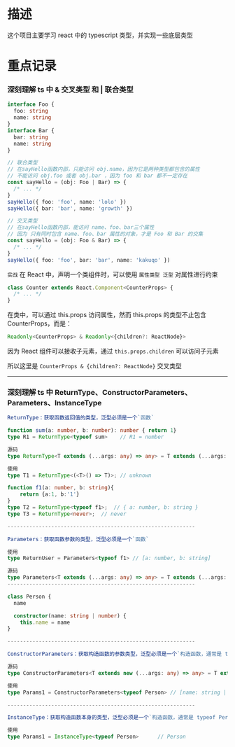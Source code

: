 # 描述

这个项目主要学习 react 中的 typescript 类型，并实现一些底层类型

# 重点记录

### 深刻理解 ts 中 & 交叉类型 和 | 联合类型

```ts
interface Foo {
  foo: string
  name: string
}
interface Bar {
  bar: string
  name: string
}

// 联合类型
// 在sayHello函数内部，只能访问 obj.name，因为它是两种类型都包含的属性
// 不能访问 obj.foo 或者 obj.bar ，因为 foo 和 bar 都不一定存在
const sayHello = (obj: Foo | Bar) => {
  /* ... */
}
sayHello({ foo: 'foo', name: 'lolo' })
sayHello({ bar: 'bar', name: 'growth' })

// 交叉类型
// 在sayHello函数内部，能访问 name、foo、bar三个属性
// 因为 只有同时包含 name、foo、bar 属性的对象，才是 Foo 和 Bar 的交集
const sayHello = (obj: Foo & Bar) => {
  /* ... */
}
sayHello({ foo: 'foo', bar: 'bar', name: 'kakuqo' })
```

`实战`
在 React 中，声明一个类组件时，可以使用 `属性类型 泛型` 对属性进行约束

```ts
class Counter extends React.Component<CounterProps> {
  /* ... */
}
```

在类中，可以通过 this.props 访问属性，然而 this.props 的类型不止包含 CounterProps，而是：

```ts
Readonly<CounterProps> & Readonly<{children?: ReactNode}>
```

因为 React 组件可以接收子元素，通过 `this.props.children` 可以访问子元素

所以这里是 `CounterProps & {children?: ReactNode}` 交叉类型

<hr>

### 深刻理解 ts 中 ReturnType、ConstructorParameters、Parameters、InstanceType

```ts
ReturnType：获取函数返回值的类型，泛型必须是一个`函数`

function sum(a: number, b: number): number { return 1}
type R1 = ReturnType<typeof sum>	// R1 = number

源码
type ReturnType<T extends (...args: any) => any> = T extends (...args: any) => infer R ? R : any

使用
type T1 = ReturnType<(<T>() => T)>;	// unknown

function f1(a: number, b: string){
    return {a:1, b:'1'}
}
type T2 = ReturnType<typeof f1>;  // { a: number, b: string }
type T3 = ReturnType<never>;  // never

------------------------------------------------------------

Parameters：获取函数参数的类型，泛型必须是一个`函数`

使用
type ReturnUser = Parameters<typeof f1>	// [a: number, b: string]

源码
type Parameters<T extends (...args: any) => any> = T extends (...args: infer P) => any ? P : never
------------------------------------------------------------

class Person {
  name

  constructor(name: string | number) {
    this.name = name
}

------------------------------------------------------------

ConstructorParameters：获取构造函数的参数类型，泛型必须是一个`构造函数，通常是 typeof Person`

源码
type ConstructorParameters<T extends new (...args: any) => any> = T extends new (...args: infer P) => any ? P : never;

使用
type Params1 = ConstructorParameters<typeof Person>	// [name: string | number]

------------------------------------------------------------

InstanceType：获取构造函数本身的类型，泛型必须是一个`构造函数，通常是 typeof Person`

使用
type Params1 = InstanceType<typeof Person>		// Person
```
